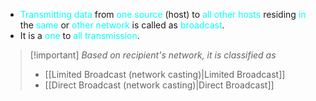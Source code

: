 - <span style="color:#00ffff">Transmitting data</span> from <span style="color:#00ffff">one source</span> (host) to <span style="color:#00ffff">all other hosts</span> residing <span style="color:#00ffff">in</span> the <span style="color:#00ffff">same</span> or <span style="color:#00ffff">other network</span> is called as <span style="color:#00ffff">broadcast</span>. 
- It is a <span style="color:#00ffff">one</span> to <span style="color:#00ffff">all transmission</span>.

>[!important] *Based on recipient's network, it is classified as*
>- [[Limited Broadcast (network casting)|Limited Broadcast]]
>- [[Direct Broadcast (network casting)|Direct Broadcast]]